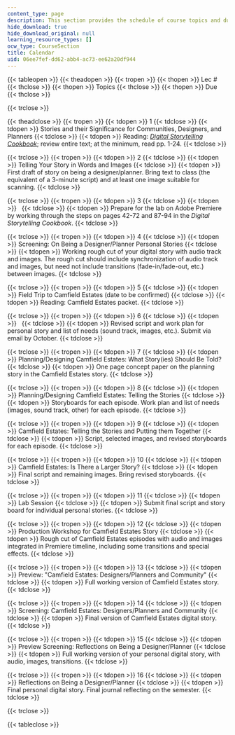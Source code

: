 ```yaml
---
content_type: page
description: This section provides the schedule of course topics and due dates.
hide_download: true
hide_download_original: null
learning_resource_types: []
ocw_type: CourseSection
title: Calendar
uid: 06ee7fef-dd62-abb4-ac73-ee62a20df944
---
```


{{< tableopen >}}
{{< theadopen >}}
{{< tropen >}}
{{< thopen >}}
Lec #
{{< thclose >}}
{{< thopen >}}
Topics
{{< thclose >}}
{{< thopen >}}
Due
{{< thclose >}}

{{< trclose >}}

{{< theadclose >}}
{{< tropen >}}
{{< tdopen >}}
1
{{< tdclose >}}
{{< tdopen >}}
Stories and their Significance for Communities, Designers, and Planners
{{< tdclose >}}
{{< tdopen >}}
Reading: [_Digital Storytelling Cookbook_](http://www.storycenter.org/); review entire text; at the minimum, read pp. 1-24.
{{< tdclose >}}

{{< trclose >}}
{{< tropen >}}
{{< tdopen >}}
2
{{< tdclose >}}
{{< tdopen >}}
Telling Your Story in Words and Images
{{< tdclose >}}
{{< tdopen >}}
First draft of story on being a designer/planner. Bring text to class (the equivalent of a 3-minute script) and at least one image suitable for scanning.
{{< tdclose >}}

{{< trclose >}}
{{< tropen >}}
{{< tdopen >}}
3
{{< tdclose >}}
{{< tdopen >}}
 
{{< tdclose >}}
{{< tdopen >}}
Prepare for the lab on Adobe Premiere by working through the steps on pages 42-72 and 87-94 in the _Digital Storytelling Cookbook_.
{{< tdclose >}}

{{< trclose >}}
{{< tropen >}}
{{< tdopen >}}
4
{{< tdclose >}}
{{< tdopen >}}
Screening: On Being a Designer/Planner Personal Stories
{{< tdclose >}}
{{< tdopen >}}
Working rough cut of your digital story with audio track and images. The rough cut should include synchronization of audio track and images, but need not include transitions (fade-in/fade-out, etc.) between images.
{{< tdclose >}}

{{< trclose >}}
{{< tropen >}}
{{< tdopen >}}
5
{{< tdclose >}}
{{< tdopen >}}
Field Trip to Camfield Estates (date to be confirmed)
{{< tdclose >}}
{{< tdopen >}}
Reading: Camfield Estates packet.
{{< tdclose >}}

{{< trclose >}}
{{< tropen >}}
{{< tdopen >}}
6
{{< tdclose >}}
{{< tdopen >}}
 
{{< tdclose >}}
{{< tdopen >}}
Revised script and work plan for personal story and list of needs (sound track, images, etc.). Submit via email by October.
{{< tdclose >}}

{{< trclose >}}
{{< tropen >}}
{{< tdopen >}}
7
{{< tdclose >}}
{{< tdopen >}}
Planning/Designing Camfield Estates: What Story(ies) Should Be Told?
{{< tdclose >}}
{{< tdopen >}}
One page concept paper on the planning story in the Camfield Estates story.
{{< tdclose >}}

{{< trclose >}}
{{< tropen >}}
{{< tdopen >}}
8
{{< tdclose >}}
{{< tdopen >}}
Planning/Designing Camfield Estates: Telling the Stories
{{< tdclose >}}
{{< tdopen >}}
Storyboards for each episode. Work plan and list of needs (images, sound track, other) for each episode.
{{< tdclose >}}

{{< trclose >}}
{{< tropen >}}
{{< tdopen >}}
9
{{< tdclose >}}
{{< tdopen >}}
Camfield Estates: Telling the Stories and Putting them Together
{{< tdclose >}}
{{< tdopen >}}
Script, selected images, and revised storyboards for each episode.
{{< tdclose >}}

{{< trclose >}}
{{< tropen >}}
{{< tdopen >}}
10
{{< tdclose >}}
{{< tdopen >}}
Camfield Estates: Is There a Larger Story?
{{< tdclose >}}
{{< tdopen >}}
Final script and remaining images. Bring revised storyboards.
{{< tdclose >}}

{{< trclose >}}
{{< tropen >}}
{{< tdopen >}}
11
{{< tdclose >}}
{{< tdopen >}}
Lab Session
{{< tdclose >}}
{{< tdopen >}}
Submit final script and story board for individual personal stories.
{{< tdclose >}}

{{< trclose >}}
{{< tropen >}}
{{< tdopen >}}
12
{{< tdclose >}}
{{< tdopen >}}
Production Workshop for Camfield Estates Story
{{< tdclose >}}
{{< tdopen >}}
Rough cut of Camfield Estates episodes with audio and images integrated in Premiere timeline, including some transitions and special effects.
{{< tdclose >}}

{{< trclose >}}
{{< tropen >}}
{{< tdopen >}}
13
{{< tdclose >}}
{{< tdopen >}}
Preview: "Camfield Estates: Designers/Planners and Community"
{{< tdclose >}}
{{< tdopen >}}
Full working version of Camfield Estates story.
{{< tdclose >}}

{{< trclose >}}
{{< tropen >}}
{{< tdopen >}}
14
{{< tdclose >}}
{{< tdopen >}}
Screening: Camfield Estates: Designers/Planners and Community
{{< tdclose >}}
{{< tdopen >}}
Final version of Camfield Estates digital story.
{{< tdclose >}}

{{< trclose >}}
{{< tropen >}}
{{< tdopen >}}
15
{{< tdclose >}}
{{< tdopen >}}
Preview Screening: Reflections on Being a Designer/Planner
{{< tdclose >}}
{{< tdopen >}}
Full working version of your personal digital story, with audio, images, transitions.
{{< tdclose >}}

{{< trclose >}}
{{< tropen >}}
{{< tdopen >}}
16
{{< tdclose >}}
{{< tdopen >}}
Reflections on Being a Designer/Planner
{{< tdclose >}}
{{< tdopen >}}
Final personal digital story. Final journal reflecting on the semester.
{{< tdclose >}}

{{< trclose >}}

{{< tableclose >}}